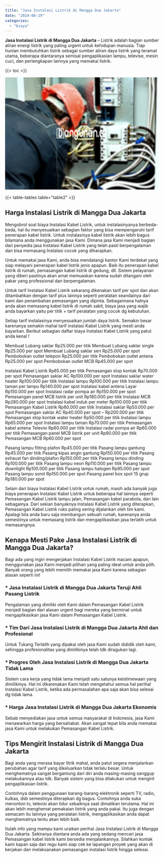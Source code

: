 ```yaml
---
title: "Jasa Instalasi Listrik di Mangga Dua Jakarta"
date: "2024-08-19"
categories: 
  - "biaya"
---
```


**Jasa Instalasi Listrik di Mangga Dua Jakarta** – Listrik adalah bagian sumber aliran energi listrik yang paling urgent untuk kehidupan manusia. Tiap hunian membutuhkan listrik sebagai sumber aliran daya listrik yang teramat utama, beberapa diantaranya semisal pengaplikasian lampu, televise, mesin cuci, dan perlengkapan lainnya yang memakai listrik.

{{< toc >}}

![Jasa Instalasi Listrik di Mangga Dua Jakarta](/images/instalasi-listrik-murah38.png)

{{< table-tables table="table2" >}}

## Harga Instalasi Listrik di Mangga Dua Jakarta

Mengobrol soal biaya Instalasi Kabel Listrik, untuk instalasinyanya berbeda-beda, hal itu menyesuaikan sebagian faktor yang bisa mempengaruhi tarif penerapan kabel listrik. Untuk instalasinya kabel listrik akan lebih bagus bilamana anda menggunakan jasa Kami. Dimana jasa Kami menjadi bagian dari penyedia jasa Instalasi Kabel Listrik yang telah pasti berpengalaman dan bisa memasang Instalasi cocok yang diharapkan.

Untuk memakai jasa Kami, anda bisa mendatangi kantor Kami terdekat yang siap melayani penerapan kabel listrik jenis apapun. Baik itu penerapan kabel listrik di rumah, pemasangan kabel listrik di gedung, dll. Sistem pelayanan yang diberi pastinya akan amat memuaskan karena sudah ditangani oleh pakar yang professional dan berpengalaman.

Untuk tarif Instalasi Kabel Listrik sekarang dikenakan tarif per spot dan akan ditambahkan dengan tarif plus lainnya seperti peralatan seandainya dari kami dan penambahan pemasangan yang dipinta. Sebagaimana halnya anda akan memasang kabel listrik di rumah sakit, biaya jasa yang wajib anda bayarkan yaitu per titik + tarif peralatan yang cocok dg kebutuhan.

Setiap tarif instalasinya menyesuaikan jumlah daya listrik. Semakin besar karenanya semakin mahal tarif instalasi Kabel Listrik yang mesti anda bayarkan. Berikut sebagian daftar biaya Instalasi Kabel Listrik yang patut anda kenal !

Membuat Lubang saklar Rp25.000 per titik Membuat Lubang saklar single Rp25.000 per spot Membuat Lubang saklar seri Rp25.000 per spot Pembobokan outlet telepon Rp25.000 per titik Pembobokan outlet antena Rp25.000 per spot Pembobokan outlet MCB Rp45.000 per spot

Instalasi Kabel Listrik Rp65.000 per titik Pemasangan stop kontak Rp70.000 per spot Pemasangan saklar AC Rp100.000 per spot Instalasi saklar water heater Rp100.000 per titik Instalasi lampu Rp100.000 per titik Instalasi lampu taman per lampu Rp140.000 per spot Instalasi kabel antena Layar Rp150.000 per spot Instalasi radar pompa air Rp150.000 per spot Pemasangan panel MCB listrik per unit Rp180.000 per titik Instalasi MCB Rp280.000 per spot Instalasi kabel induk per meter Rp100.000 per titik Pemasangan Kabel Listrik Rp60.000 per titik Instalasi saklar Rp50.000 per spot Pemasangan saklar AC Rp40.000 per spot – Rp200.000 per titik Pemasangan stop kontak water heater Rp50.000 per titik Instalasi lampu Rp65.000 per spot Instalasi lampu taman Rp70.000 per titik Pemasangan kabel antena Televisi Rp60.000 per titik Instalasi radar pompa air Rp60.000 per titik Pemasangan panel MCB listrik per unit Rp90.000 per titik Pemasangan MCB Rp60.000 per spot

Pasang lampu fitting plafon Rp45.000 per titik Pasang lampu gantung Rp45.000 per titik Pasang kipas angin gantung Rp150.000 per titik Pasang exhaust fan dinding/plafon Rp150.000 per titik Pasang lampu dinding Rp100.000 per titik Pasang lampu neon Rp110.000 per titik Pasang lampu downlight Rp100.000 per titik Pasang lampu halogen Rp95.000 per spot Pasang lampu sorot Rp150.000 per spot Pasang panel box spot 15 grup Rp180.000 per spot

Selain dari biaya Instalasi Kabel Listrik untuk rumah, masih ada banyak juga biaya penerapan Instalasi Kabel Listrik untuk beberapa hal lainnya seperti Pemasangan Kabel Listrik lampu jalan, Pemasangan kabel parabola, dan lain sebagainya. Dari sekian banyaknya Instalasi Kabel Listrik yang diterapkan, Pemasangan Kabel Listrik ruko paling sering dijalankan oleh tim kami. Apalagi bila anda baru saja membangun sebuah rumah, karenanya anda semestinya untuk memasang listrik dan mengaplikasikan jasa terlatih untuk memasangnya.

## Kenapa Mesti Pake Jasa Instalasi Listrik di Mangga Dua Jakarta?

Bagi ada yang ingin mengerjakan Instalasi Kabel Listrik macam apapun, menggunakan jasa Kami menjadi pilihan yang paling ideal untuk anda pilih. Banyak orang yang lebih memilih memakai jasa Kami karena sebagian alasan seperti ini!

### \* Jasa Instalasi Listrik di Mangga Dua Jakarta Teruji Ahli Pasang Listrik

Pengalaman yang dimiliki oleh Kami dalam Pemasangan Kabel Listrik menjadi bagian dari alasan urgent bagi mereka yang berminat untuk mengaplikasikan jasa Kami dalam Pemasangan Kabel Listrik.

### \* Tim Dari Jasa Instalasi Listrik di Mangga Dua Jakarta Ahli dan Profesional

Untuk Tukang Terlatih yang dipakai oleh jasa Kami sudah dididik oleh kami, sehingga profesionalitas yang dimilikinya telah tdk diragukan lagi.

### \* Progres Oleh Jasa Instalasi Listrik di Mangga Dua Jakarta Tidak Lama

Sistem cara kerja yang tidak lama menjadi satu satunya keistimewaan yang dimilikinya. Hal ini dikarenakan Kami telah mengetahui semua hal perihal Instalasi Kabel Listrik, ketika ada permasalahan apa saja akan bisa selesai dg tidak lama.

### \* Harga Jasa Instalasi Listrik di Mangga Dua Jakarta Ekonomis

Sebab menyediakan jasa untuk semua masyarakat di Indonesia, jasa Kami menawarkan harga yang bersahabat. Akan sangat tepat bila anda memakai jasa Kami untuk melakukan Pemasangan Kabel Listrik.

## Tips Mengirit Instalasi Listrik di Mangga Dua Jakarta


Bagi anda yang merasa bayar litrik mahal, anda patut segera menjalankan perubahan agar tarif yang dikeluarkan tidak terlalu besar. Untuk menghematnya sangat bergantung dari diri anda masing-masing sanggup melakukannya atau tdk. Banyak sistem yang bisa dilakukan untuk mengirit pengaplikasian listrik.

Contohnya dalam penggunaan barang-barang elektronik seperti TV, radio, kulkas, dsb semestinya diterapkan dg bagus. Contohnya anda suka menonton tv, televisi akan tidur sebaiknya saat dimatikan terutama. Hal ini akan lebih menghemat pemakaian listrik yang anda pakai. Itu juga dengan semacam itu lainnya yang peralatan listrik, mengaplikasikan anda dapat menghematnya tentu akan lebih baik.

Itulah info yang mampu kami uraikan perihal Jasa Instalasi Listrik di Mangga Dua Jakarta. Sekiranya diantara anda ada yang sedang mencari jasa Pemasangan kabel listrik kami bersedia menjalankannya. Silahkan kontak kami kapan saja dan regu kami siap cek ke lapangan proyek yang akan di kerjakan dan melaksanakan pemasangan instalasi listrik hingga selesai.
